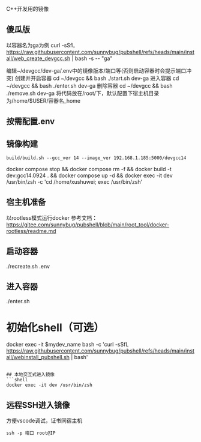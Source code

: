 C++开发用的镜像

## 傻瓜版
以容器名为ga为例
curl -sSfL https://raw.githubusercontent.com/sunnybug/pubshell/refs/heads/main/install/web_create_devgcc.sh | bash -s -- "ga"

编辑~/devgcc/dev-ga/.env中的镜像版本/端口等(否则启动容器时会提示端口冲突)
创建并开启容器
cd ~/devgcc && bash ./start.sh dev-ga
进入容器
cd ~/devgcc && bash ./enter.sh dev-ga
删除容器
cd ~/devgcc && bash ./remove.sh dev-ga
将代码放在/root/下，默认配置下宿主机目录为/home/$USER/容器名_home

## 按需配置.env

## 镜像构建
```shell
build/build.sh --gcc_ver 14 --image_ver 192.168.1.185:5000/devgcc14
```

docker compose stop && docker compose rm -f && docker build -t dev:gcc14.0924 . && docker compose up -d && docker exec -it dev /usr/bin/zsh -c 'cd /home/xushuwei; exec /usr/bin/zsh'


## 宿主机准备
以rootless模式运行docker
参考文档：https://gitee.com/sunnybug/pubshell/blob/main/root_tool/docker-rootless/readme.md

## 启动容器
./recreate.sh .env

## 进入容器
./enter.sh

# 初始化shell（可选）
docker exec -it $mydev_name bash -c 'curl -sSfL https://raw.githubusercontent.com/sunnybug/pubshell/refs/heads/main/install/webinstall_pubshell.sh | bash'

```

## 本地交互式进入镜像
```shell
docker exec -it dev /usr/bin/zsh
```

## 远程SSH进入镜像
方便vscode调试，证书同宿主机
```shell
ssh -p 端口 root@IP
```